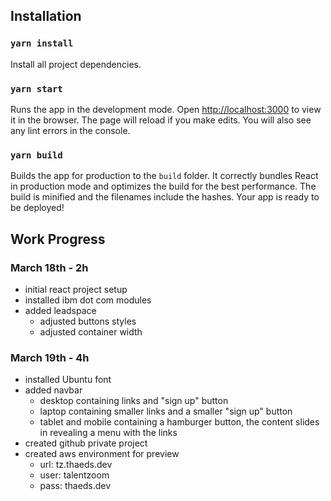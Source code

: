 ## Installation

### `yarn install`

Install all project dependencies.

### `yarn start`

Runs the app in the development mode. Open [http://localhost:3000](http://localhost:3000) to view it in the browser. The page will reload if you make edits. You will also see any lint errors in the console.

### `yarn build`

Builds the app for production to the `build` folder. It correctly bundles React in production mode and optimizes the build for the best performance. The build is minified and the filenames include the hashes. Your app is ready to be deployed!

## Work Progress

### March 18th - 2h

- initial react project setup
- installed ibm dot com modules
- added leadspace
  - adjusted buttons styles
  - adjusted container width

### March 19th - 4h

- installed Ubuntu font
- added navbar
  - desktop containing links and "sign up" button
  - laptop containing smaller links and a smaller "sign up" button
  - tablet and mobile containing a hamburger button, the content slides in revealing a menu with the links
- created github private project
- created aws environment for preview
  - url: tz.thaeds.dev
  - user: talentzoom
  - pass: thaeds.dev
